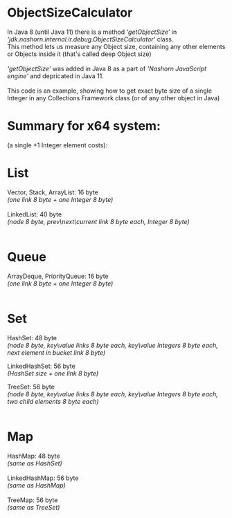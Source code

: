 # ObjectSizeCalculator
In Java 8 (until Java 11) there is a method _'getObjectSize'_ in _'jdk.nashorn.internal.ir.debug.ObjectSizeCalculator'_ class.<br>
This method lets us measure any Object size, containing any other elements or Objects inside it (that's called deep Object size)<br>
<br>
_'getObjectSize'_ was added in Java 8 as a part of _'Nashorn JavaScript engine'_ and depricated in Java 11.<br>
<br>
This code is an example, showing how to get exact byte size of a single Integer in any Collections Framework class (or of any other object in Java)

# Summary for x64 system:
(a single +1 Integer element costs):

# List
Vector, Stack, ArrayList: 16 byte<br>
_(one link 8 byte + one Integer 8 byte)_<br>
<br>
LinkedList: 40 byte<br>
_(node 8 byte, prev\next\current link 8 byte each, Integer 8 byte)_<br>
<br>
# Queue
ArrayDeque, PriorityQueue: 16 byte<br>
_(one link 8 byte + one Integer 8 byte)_<br>
<br>
# Set
HashSet: 48 byte<br>
_(node 8 byte, key\value links 8 byte each, key\value Integers 8 byte each, next element in bucket link 8 byte)_<br>

LinkedHashSet: 56 byte<br>
_(HashSet size + one link 8 byte)_

TreeSet: 56 byte<br>
_(node 8 byte, key\value links 8 byte each, key\value Integers 8 byte each, two child elements 8 byte each)_<br>
<br>

# Map
HashMap: 48 byte<br>
_(same as HashSet)_<br>
<br>
LinkedHashMap: 56 byte<br>
_(same as HashMap)_<br>
<br>
TreeMap: 56 byte<br>
_(same as TreeSet)_<br>

